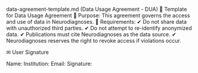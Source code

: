 data-agreement-template.md (Data Usage Agreement - DUA)
📌 Template for Data Usage Agreement
🔹 Purpose: This agreement governs the access and use of data in Neurodiagnoses.
🔹 Requirements:
✔ Do not share data with unauthorized third parties.
✔ Do not attempt to re-identify anonymized data.
✔ Publications must cite Neurodiagnoses as the data source.
✔ Neurodiagnoses reserves the right to revoke access if violations occur.

✉ User Signature

Name:
Institution:
Email:
Signature:

